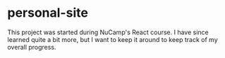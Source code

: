 # personal-site

This project was started during NuCamp's React course. I have since learned quite a bit more, but I want to keep it around to keep track of my overall progress.

